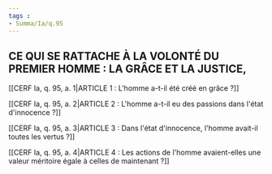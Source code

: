 ```yaml
---
tags : 
- Summa/Ia/q.95
---
```


## CE QUI SE RATTACHE À LA VOLONTÉ DU PREMIER HOMME : LA GRÂCE ET LA JUSTICE,

[[CERF Ia, q. 95, a. 1|ARTICLE 1 : L'homme a-t-il été créé en grâce ?]]

[[CERF Ia, q. 95, a. 2|ARTICLE 2 : L'homme a-t-il eu des passions dans l'état d'innocence ?]]

[[CERF Ia, q. 95, a. 3|ARTICLE 3 : Dans l'état d'innocence, l'homme avait-il toutes les vertus ?]]

[[CERF Ia, q. 95, a. 4|ARTICLE 4 : Les actions de l'homme avaient-elles une valeur méritoire égale à celles de maintenant ?]]

